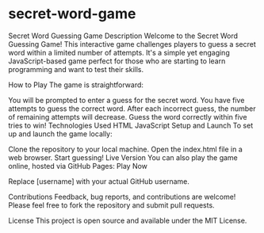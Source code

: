 # secret-word-game

Secret Word Guessing Game
Description
Welcome to the Secret Word Guessing Game! This interactive game challenges players to guess a secret word within a limited number of attempts. It's a simple yet engaging JavaScript-based game perfect for those who are starting to learn programming and want to test their skills.

How to Play
The game is straightforward:

You will be prompted to enter a guess for the secret word.
You have five attempts to guess the correct word.
After each incorrect guess, the number of remaining attempts will decrease.
Guess the word correctly within five tries to win!
Technologies Used
HTML
JavaScript
Setup and Launch
To set up and launch the game locally:

Clone the repository to your local machine.
Open the index.html file in a web browser.
Start guessing!
Live Version
You can also play the game online, hosted via GitHub Pages: Play Now

Replace [username] with your actual GitHub username.

Contributions
Feedback, bug reports, and contributions are welcome! Please feel free to fork the repository and submit pull requests.

License
This project is open source and available under the MIT License.

